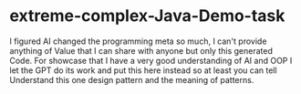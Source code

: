 # extreme-complex-Java-Demo-task
I figured AI changed the programming meta so much, I can't provide anything of Value that I can share with anyone but only this generated Code. For showcase that I have a very good understanding of AI and OOP I let the GPT do its work and put this here instead so at least you can tell Understand this one design pattern and the meaning of patterns.
